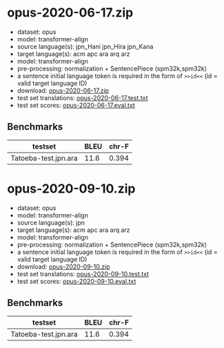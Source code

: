 # opus-2020-06-17.zip

* dataset: opus
* model: transformer-align
* source language(s): jpn_Hani jpn_Hira jpn_Kana
* target language(s): acm apc ara arq arz
* model: transformer-align
* pre-processing: normalization + SentencePiece (spm32k,spm32k)
* a sentence initial language token is required in the form of `>>id<<` (id = valid target language ID)
* download: [opus-2020-06-17.zip](https://object.pouta.csc.fi/Tatoeba-MT-models/jpn-ara/opus-2020-06-17.zip)
* test set translations: [opus-2020-06-17.test.txt](https://object.pouta.csc.fi/Tatoeba-MT-models/jpn-ara/opus-2020-06-17.test.txt)
* test set scores: [opus-2020-06-17.eval.txt](https://object.pouta.csc.fi/Tatoeba-MT-models/jpn-ara/opus-2020-06-17.eval.txt)

## Benchmarks

| testset               | BLEU  | chr-F |
|-----------------------|-------|-------|
| Tatoeba-test.jpn.ara 	| 11.6 	| 0.394 |

# opus-2020-09-10.zip

* dataset: opus
* model: transformer-align
* source language(s): jpn
* target language(s): acm apc ara arq arz
* model: transformer-align
* pre-processing: normalization + SentencePiece (spm32k,spm32k)
* a sentence initial language token is required in the form of `>>id<<` (id = valid target language ID)
* download: [opus-2020-09-10.zip](https://object.pouta.csc.fi/Tatoeba-MT-models/jpn-ara/opus-2020-09-10.zip)
* test set translations: [opus-2020-09-10.test.txt](https://object.pouta.csc.fi/Tatoeba-MT-models/jpn-ara/opus-2020-09-10.test.txt)
* test set scores: [opus-2020-09-10.eval.txt](https://object.pouta.csc.fi/Tatoeba-MT-models/jpn-ara/opus-2020-09-10.eval.txt)

## Benchmarks

| testset               | BLEU  | chr-F |
|-----------------------|-------|-------|
| Tatoeba-test.jpn.ara 	| 11.6 	| 0.394 |


